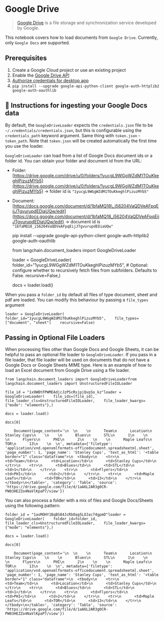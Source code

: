 Google Drive
============

> [Google Drive](https://en.wikipedia.org/wiki/Google_Drive) is a file storage and synchronization service developed by Google.

This notebook covers how to load documents from `Google Drive`. Currently, only `Google Docs` are supported.

Prerequisites[​](#prerequisites "Direct link to Prerequisites")
---------------------------------------------------------------

1.  Create a Google Cloud project or use an existing project
2.  Enable the [Google Drive API](https://console.cloud.google.com/flows/enableapi?apiid=drive.googleapis.com)
3.  [Authorize credentials for desktop app](https://developers.google.com/drive/api/quickstart/python#authorize_credentials_for_a_desktop_application)
4.  `pip install --upgrade google-api-python-client google-auth-httplib2 google-auth-oauthlib`

🧑 Instructions for ingesting your Google Docs data[​](#-instructions-for-ingesting-your-google-docs-data "Direct link to 🧑 Instructions for ingesting your Google Docs data")
-------------------------------------------------------------------------------------------------------------------------------------------------------------------------------

By default, the `GoogleDriveLoader` expects the `credentials.json` file to be `~/.credentials/credentials.json`, but this is configurable using the `credentials_path` keyword argument. Same thing with `token.json` - `token_path`. Note that `token.json` will be created automatically the first time you use the loader.

`GoogleDriveLoader` can load from a list of Google Docs document ids or a folder id. You can obtain your folder and document id from the URL:

*   Folder: [https://drive.google.com/drive/u/0/folders/1yucgL9WGgWZdM1TOuKkeghlPizuzMYb5](https://drive.google.com/drive/u/0/folders/1yucgL9WGgWZdM1TOuKkeghlPizuzMYb5) -> folder id is `"1yucgL9WGgWZdM1TOuKkeghlPizuzMYb5"`
*   Document: [https://docs.google.com/document/d/1bfaMQ18\_i56204VaQDVeAFpqEijJTgvurupdEDiaUQw/edit](https://docs.google.com/document/d/1bfaMQ18_i56204VaQDVeAFpqEijJTgvurupdEDiaUQw/edit) -> document id is `"1bfaMQ18_i56204VaQDVeAFpqEijJTgvurupdEDiaUQw"`

    pip install --upgrade google-api-python-client google-auth-httplib2 google-auth-oauthlib

    from langchain.document_loaders import GoogleDriveLoader

    loader = GoogleDriveLoader(    folder_id="1yucgL9WGgWZdM1TOuKkeghlPizuzMYb5",    # Optional: configure whether to recursively fetch files from subfolders. Defaults to False.    recursive=False,)

    docs = loader.load()

When you pass a `folder_id` by default all files of type document, sheet and pdf are loaded. You can modify this behaviour by passing a `file_types` argument

    loader = GoogleDriveLoader(    folder_id="1yucgL9WGgWZdM1TOuKkeghlPizuzMYb5",    file_types=["document", "sheet"]    recursive=False)

Passing in Optional File Loaders[​](#passing-in-optional-file-loaders "Direct link to Passing in Optional File Loaders")
------------------------------------------------------------------------------------------------------------------------

When processing files other than Google Docs and Google Sheets, it can be helpful to pass an optional file loader to `GoogleDriveLoader`. If you pass in a file loader, that file loader will be used on documents that do not have a Google Docs or Google Sheets MIME type. Here is an example of how to load an Excel document from Google Drive using a file loader.

    from langchain.document_loaders import GoogleDriveLoaderfrom langchain.document_loaders import UnstructuredFileIOLoader

    file_id = "1x9WBtFPWMEAdjcJzPScRsjpjQvpSo_kz"loader = GoogleDriveLoader(    file_ids=[file_id],    file_loader_cls=UnstructuredFileIOLoader,    file_loader_kwargs={"mode": "elements"},)

    docs = loader.load()

    docs[0]

        Document(page_content='\n  \n    \n      Team\n      Location\n      Stanley Cups\n    \n    \n      Blues\n      STL\n      1\n    \n    \n      Flyers\n      PHI\n      2\n    \n    \n      Maple Leafs\n      TOR\n      13\n    \n  \n', metadata={'filetype': 'application/vnd.openxmlformats-officedocument.spreadsheetml.sheet', 'page_number': 1, 'page_name': 'Stanley Cups', 'text_as_html': '<table border="1" class="dataframe">\n  <tbody>\n    <tr>\n      <td>Team</td>\n      <td>Location</td>\n      <td>Stanley Cups</td>\n    </tr>\n    <tr>\n      <td>Blues</td>\n      <td>STL</td>\n      <td>1</td>\n    </tr>\n    <tr>\n      <td>Flyers</td>\n      <td>PHI</td>\n      <td>2</td>\n    </tr>\n    <tr>\n      <td>Maple Leafs</td>\n      <td>TOR</td>\n      <td>13</td>\n    </tr>\n  </tbody>\n</table>', 'category': 'Table', 'source': 'https://drive.google.com/file/d/1aA6L2AR3g0CR-PW03HEZZo4NaVlKpaP7/view'})

You can also process a folder with a mix of files and Google Docs/Sheets using the following pattern:

    folder_id = "1asMOHY1BqBS84JcRbOag5LOJac74gpmD"loader = GoogleDriveLoader(    folder_id=folder_id,    file_loader_cls=UnstructuredFileIOLoader,    file_loader_kwargs={"mode": "elements"},)

    docs = loader.load()

    docs[0]

        Document(page_content='\n  \n    \n      Team\n      Location\n      Stanley Cups\n    \n    \n      Blues\n      STL\n      1\n    \n    \n      Flyers\n      PHI\n      2\n    \n    \n      Maple Leafs\n      TOR\n      13\n    \n  \n', metadata={'filetype': 'application/vnd.openxmlformats-officedocument.spreadsheetml.sheet', 'page_number': 1, 'page_name': 'Stanley Cups', 'text_as_html': '<table border="1" class="dataframe">\n  <tbody>\n    <tr>\n      <td>Team</td>\n      <td>Location</td>\n      <td>Stanley Cups</td>\n    </tr>\n    <tr>\n      <td>Blues</td>\n      <td>STL</td>\n      <td>1</td>\n    </tr>\n    <tr>\n      <td>Flyers</td>\n      <td>PHI</td>\n      <td>2</td>\n    </tr>\n    <tr>\n      <td>Maple Leafs</td>\n      <td>TOR</td>\n      <td>13</td>\n    </tr>\n  </tbody>\n</table>', 'category': 'Table', 'source': 'https://drive.google.com/file/d/1aA6L2AR3g0CR-PW03HEZZo4NaVlKpaP7/view'})